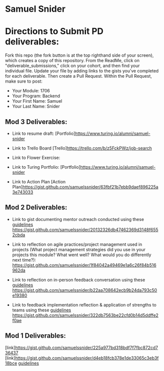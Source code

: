 # Samuel Snider

# Directions to Submit PD deliverables:
Fork this repo (the fork button is at the top righthand side of your screen), which creates a copy of this repository. From the ReadMe, click on "deliverable_submissions," click on your cohort, and then find your individual file. Update your file by adding links to the gists you've completed for each deliverable. Then create a Pull Request. Within the Pull Request, make sure to post:

* Your Module: 1706
* Your Program: Backend
* Your First Name: Samuel 
* Your Last Name: Snider

## Mod 3 Deliverables:
* Link to resume draft:
[Portfolio]https://www.turing.io/alumni/samuel-snider

* Link to Trello Board
[Trello]https://trello.com/b/z5FckPWz/job-search

* Link to Flower Exercise:

* Link to Turing Portfolio:
[Portfolio]https://www.turing.io/alumni/samuel-snider

* Link to Action Plan
[Action Plan]https://gist.github.com/samuelssnider/63fbf21b7ebb9daef896225a3e743033

## Mod 2 Deliverables:
* Link to gist documenting mentor outreach conducted using these [guidelines](https://github.com/turingschool/career-development-curriculum/blob/master/module_two/cold_outreach_i_guidelines.md)
https://gist.github.com/samuelssnider/20132326db47462369d3148f6552cbda

* Link to reflection on agile practices/project management used in projects (What project management strategies did you use in your projects this module? What went well? What would you do differently next time?):
https://gist.github.com/samuelssnider/1f84042a49469e1a6c26f84b516962da

* Link to reflection on in-person feedback conversation using these [guidelines](https://github.com/turingschool/career-development-curriculum/blob/master/module_two/feedback_conversation_reflection_guidelines.md)
https://gist.github.com/samuelssnider/b22aa708642ecb9b24da793c50e19380


* Link to feedback implementation reflection & application of strengths to teams using these [guidelines](https://github.com/turingschool/career-development-curriculum/blob/master/module_two/feedback_implementation_strengths_reflection.md)
https://gist.github.com/samuelssnider/322db7563be22cfd0b14d5ddffe2f0ae


## Mod 1 Deliverables:
[link]https://gist.github.com/samuelssnider/225a977bd318bdf7f7fbc872cd736437
[link]https://gist.github.com/samuelssnider/d4eb18fcb378e1de33065c3eb3f18bce [guidelines](https://github.com/turingschool/career-development-curriculum/blob/master/module_one/strengths_storytelling_reflection.md)